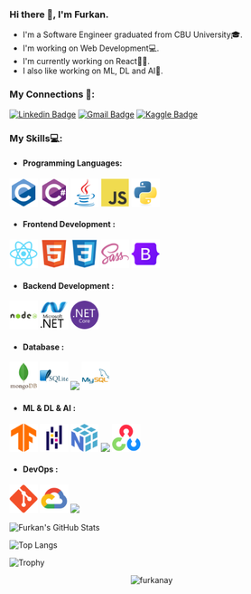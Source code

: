 ### Hi there 👋, I'm Furkan.
- I'm a Software Engineer graduated from CBU University🎓.</br>
- I'm working on Web Development💻.</br>
- I'm currently working on React👨‍💻.</br>
- I also like working on ML, DL and AI🤟.</br>

### My Connections 🔗:
[![Linkedin Badge](https://img.shields.io/badge/-furkanay-006192?style=flat-square&labelColor=white&logoColor=006192&logo=Linkedin&link=https://www.linkedin.com/in/furkan-ay-4aa205207/)](https://www.linkedin.com/in/furkan-ay-4aa205207/) 
[![Gmail Badge](https://img.shields.io/badge/-mrfurkanayy@gmail.com-EA4335?style=flat-square&labelColor=white&logo=Gmail&logoColor=EA4335&link=mailto:mrfurkanayy@gmail.com)](mailto:mrfurkanayy@gmail.com)
[![Kaggle Badge](https://img.shields.io/badge/-furkanay-20BEFF?style=flat-square&logo=Kaggle&labelColor=white&logoColor=20BEFF&link=https://www.kaggle.com/furkanay)](https://www.kaggle.com/furkanay)

### My Skills💻:
- #### Programming Languages:
<code><a href="https://www.w3schools.com/c/c_intro.php" target="_blank"><img height="50" src="https://github.com/devicons/devicon/blob/master/icons/c/c-original.svg"></a></code>
<code><a href="https://learn.microsoft.com/en-us/dotnet/csharp/" target="_blank"><img height="50" src="https://github.com/devicons/devicon/blob/master/icons/csharp/csharp-original.svg"></a></code>
<code><a href="https://www.java.com" target="_blank"><img height="50" src="https://github.com/devicons/devicon/blob/master/icons/java/java-original.svg"></a></code>
<code><a href="https://www.javascript.com" target="_blank"><img height="50" src="https://github.com/devicons/devicon/blob/master/icons/javascript/javascript-original.svg"></a></code>
<code><a href="https://www.python.org" target="_blank"><img height="50" src="https://github.com/devicons/devicon/blob/master/icons/python/python-original.svg"></a></code>

- #### Frontend Development :
<code><a href="https://reactjs.org" target="_blank"><img height="50" src="https://github.com/devicons/devicon/blob/master/icons/react/react-original.svg"></a></code>
<code><a href="https://www.w3schools.com/html/" target="_blank"><img height="50" src="https://github.com/devicons/devicon/blob/master/icons/html5/html5-original.svg"></a></code>
<code><a href="https://www.w3schools.com/css/" target="_blank"><img height="50" src="https://github.com/devicons/devicon/blob/master/icons/css3/css3-original.svg"></a></code>
<code><a href="https://sass-lang.com" target="_blank"><img height="50" src="https://github.com/devicons/devicon/blob/master/icons/sass/sass-original.svg"></a></code>
<code><a href="https://getbootstrap.com" target="_blank"><img height="50" src="https://github.com/devicons/devicon/blob/master/icons/bootstrap/bootstrap-original.svg"></a></code>

- #### Backend Development :
<code><a href="https://nodejs.org" target="_blank"><img height="50" src="https://github.com/devicons/devicon/blob/master/icons/nodejs/nodejs-original-wordmark.svg"></a></code>
<code><a href="https://dotnet.microsoft.com" target="_blank"><img height="50" src="https://github.com/devicons/devicon/blob/master/icons/dot-net/dot-net-original-wordmark.svg"></a></code>
<code><a href="https://dotnet.microsoft.com/en-us/apps/aspnet" target="_blank"><img height="50" src="https://github.com/devicons/devicon/blob/master/icons/dotnetcore/dotnetcore-original.svg"></a></code>

- #### Database :
<code><a href="https://www.mongodb.com" target="_blank"><img height="50" src="https://github.com/devicons/devicon/blob/master/icons/mongodb/mongodb-original-wordmark.svg"></a></code>
<code><a href="https://www.sqlite.org/index.html" target="_blank"><img height="50" src="https://github.com/devicons/devicon/blob/master/icons/sqlite/sqlite-original-wordmark.svg"></a></code>
<code><a href="https://www.microsoft.com/sql-server?rtc=1" target="_blank"><img height="50" src="https://www.svgrepo.com/show/303229/microsoft-sql-server-logo.svg"></a></code>
<code><a href="https://www.mysql.com" target="_blank"><img height="50" src="https://github.com/devicons/devicon/blob/master/icons/mysql/mysql-original-wordmark.svg"></a></code>

- #### ML & DL & AI :
<code><a href="https://tensorflow.org" target="_blank"><img height="50" src="https://github.com/devicons/devicon/blob/master/icons/tensorflow/tensorflow-original.svg"></a></code>
<code><a href="https://pandas.pydata.org" target="_blank"><img height="50" src="https://github.com/devicons/devicon/blob/master/icons/pandas/pandas-original.svg"></a></code>
<code><a href="https://numpy.org" target="_blank"><img height="50" src="https://github.com/devicons/devicon/blob/master/icons/numpy/numpy-original.svg"></a></code>
<code><a href="https://scikit-learn.org/stable/" target="_blank"><img height="50" src="https://upload.wikimedia.org/wikipedia/commons/0/05/Scikit_learn_logo_small.svg"></a></code>
<code><a href="https://opencv.org" target="_blank"><img height="50" src="https://github.com/devicons/devicon/blob/master/icons/opencv/opencv-original.svg"></a></code>

- #### DevOps :
<code><a href="https://git-scm.com" target="_blank"><img height="50" src="https://github.com/devicons/devicon/blob/master/icons/git/git-original.svg"></a></code>
<code><a href="https://cloud.google.com" target="_blank"><img height="50" src="https://github.com/devicons/devicon/blob/master/icons/googlecloud/googlecloud-original.svg"></a></code>
<code><a href="https://www.selenium.dev" target="_blank"><img height="50" src="https://github.com/detain/svg-logos/blob/master/svg/selenium-logo.svg"></a></code>


![Furkan's GitHub Stats](https://github-readme-stats.vercel.app/api?username=furkanayy&show_icons=true&theme=radical&custom_title=Furkan's&nbsp;GitHub&nbsp;Stats&bg_color=00000000)

![Top Langs](https://github-readme-stats.vercel.app/api/top-langs/?username=furkanayy&layout=compact&theme=radical&langs_count=8&custom_title=Most&nbsp;Used&nbsp;Languages&nbsp;By&nbsp;Furkan&bg_color=00000000)

![Trophy](https://github-profile-trophy.vercel.app/?username=furkanayy&theme=onedark&row=1&column=5&no-bg=true)

<p align="center"><img src="https://komarev.com/ghpvc/?username=furkanayy&label=Profile%20views&color=0e75b6&style=flat" alt="furkanay" /> </p>
